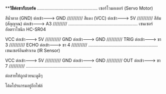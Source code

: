
  
  
  **********วิธีต่อขากับบอร์ด********
................................................
เซอร์โวมอเตอร์ (Servo Motor)

สีน้ำตาล (GND)	ต่อเข้า--->  GND  //////////
สีแดง (VCC)	ต่อเข้า--->  5V   //////////
สีส้ม (สัญญาณ)	ต่อเข้า--->  A3   /////////
.......................................................
เซนเซอร์อัลตราโซนิก HC-SR04

VCC	 ต่อเข้า--->  5V  //////////
GND	ต่อเข้า--->  GND   //////////
TRIG	ต่อเข้า--->  ขา 3   //////////
ECHO	ต่อเข้า--->  ขา 4   //////////
.......................................................
เซนเซอร์อินฟราเรด (IR Sensor)

VCC	ต่อเข้า--->  5V   //////////
GND	ต่อเข้า--->  GND  //////////
OUT	ต่อเข้า--->  ขา 7   //////////
....................................................


ต่อสายให้ถูกด้วยนะดูดีๆ



  โค้ดโปรแกรมอยู่อีกไฟล์ 

